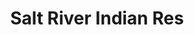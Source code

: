 ---
title: Salt River Indian Res
url: /salt-river-indian-res/
latitude: 33.509
longitude: -111.891
---